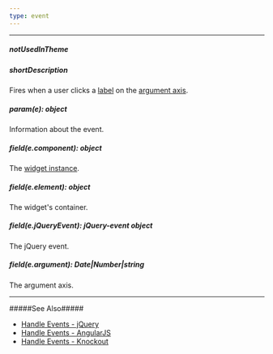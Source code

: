 ```yaml
---
type: event
---
```

---
##### notUsedInTheme

##### shortDescription
Fires when a user clicks a [label](/concepts/20%20Data%20Visualization/10%20Charts/10%20Chart%20Elements/070%20Axis%20Labels.md '/Documentation/Guide/Data_Visualization/Charts/Chart_Elements/#Axis_Labels') on the [argument axis](/concepts/20%20Data%20Visualization/10%20Charts/10%20Chart%20Elements/050%20Axes/10%20Argument%20Axis.md '/Documentation/Guide/Data_Visualization/Charts/Chart_Elements/#Axes/Argument_Axis').

##### param(e): object
Information about the event.

##### field(e.component): object
The <a href="/Documentation/16_1/ApiReference/Data_Visualization_Widgets/dxChart/Methods/#instance">widget instance</a>.

##### field(e.element): object
The widget's container.

##### field(e.jQueryEvent): jQuery-event object
The jQuery event.

##### field(e.argument): Date|Number|string
The argument axis.

---
#####See Also#####
- [Handle Events - jQuery](/concepts/20%20Data%20Visualization/05%20Basics/10%20Widget%20Basics%20-%20jQuery/15%20Handle%20Events.md '/Documentation/Guide/Data_Visualization/Basics/Widget_Basics_-_jQuery/#Handle_Events')
- [Handle Events - AngularJS](/concepts/20%20Data%20Visualization/05%20Basics/20%20Widget%20Basics%20-%20AngularJS/15%20Handle%20Events.md '/Documentation/Guide/Data_Visualization/Basics/Widget_Basics_-_AngularJS/#Handle_Events')
- [Handle Events - Knockout](/concepts/20%20Data%20Visualization/05%20Basics/30%20Widget%20Basics%20-%20Knockout/15%20Handle%20Events.md '/Documentation/Guide/Data_Visualization/Basics/Widget_Basics_-_Knockout/#Handle_Events')